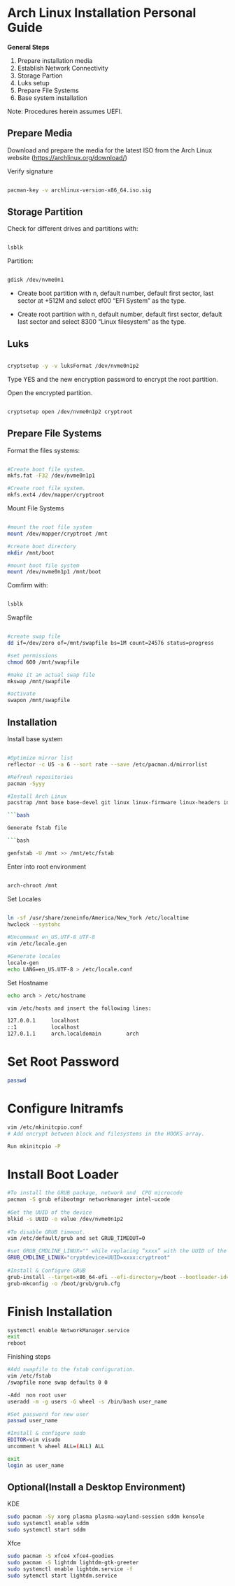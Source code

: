 # Arch Linux Installation Personal Guide

**General Steps**

1. Prepare installation media
2. Establish Network Connectivity
3. Storage Partion
4. Luks setup
5. Prepare File Systems
5. Base system installation

Note: Procedures herein assumes UEFI.

## Prepare Media 

Download and prepare the media for the latest ISO from the Arch Linux website (https://archlinux.org/download/)

Verify signature

```bash

pacman-key -v archlinux-version-x86_64.iso.sig

```

## Storage Partition

Check for different drives and partitions with:

```bash

lsblk

```

Partition:

```bash

gdisk /dev/nvme0n1

```

* Create boot partition with n, default number, default first sector, last sector at +512M and select ef00 “EFI System” as the type.

* Create root partition with n, default number, default first sector, default last sector and select 8300 “Linux filesystem” as the type.

## Luks

```bash

cryptsetup -y -v luksFormat /dev/nvme0n1p2

```
Type YES and the new encryption password to encrypt the root partition.

Open the encrypted partition.

```bash

cryptsetup open /dev/nvme0n1p2 cryptroot

```

## Prepare File Systems

Format the files systems:

```bash

#Create boot file system.
mkfs.fat -F32 /dev/nvme0n1p1

#Create root file system.
mkfs.ext4 /dev/mapper/cryptroot

```

Mount File Systems

```bash

#mount the root file system
mount /dev/mapper/cryptroot /mnt

#create boot directory
mkdir /mnt/boot

#mount boot file system
mount /dev/nvme0n1p1 /mnt/boot
```
Comfirm with:

```bash 

lsblk

```

Swapfile

```bash

#create swap file
dd if=/dev/zero of=/mnt/swapfile bs=1M count=24576 status=progress

#set permissions
chmod 600 /mnt/swapfile

#make it an actual swap file
mkswap /mnt/swapfile

#activate
swapon /mnt/swapfile

```

## Installation

Install base system

```bash

#Optimize mirror list
reflector -c US -a 6 --sort rate --save /etc/pacman.d/mirrorlist

#Refresh repositories
pacman -Syyy

#Install Arch Linux
pacstrap /mnt base base-devel git linux linux-firmware linux-headers intel-ucode mkinitcpio lvm2 neovim  

```bash

Generate fstab file

```bash

genfstab -U /mnt >> /mnt/etc/fstab

```

Enter into root environment

```bash

arch-chroot /mnt

```

Set Locales

```bash

ln -sf /usr/share/zoneinfo/America/New_York /etc/localtime
hwclock --systohc
 
#Uncomment en_US.UTF-8 UTF-8
vim /etc/locale.gen

#Generate locales
locale-gen
echo LANG=en_US.UTF-8 > /etc/locale.conf

```

Set Hostname

```bash
echo arch > /etc/hostname

vim /etc/hosts and insert the following lines:

127.0.0.1     localhost
::1           localhost
127.0.1.1     arch.localdomain        arch

```

# Set Root Password

```bash
passwd
```

# Configure Initramfs

```bash
vim /etc/mkinitcpio.conf 
# Add encrypt between block and filesystems in the HOOKS array.

Run mkinitcpio -P
```

# Install Boot Loader

```bash
#To install the GRUB package, network and  CPU microcode
pacman -S grub efibootmgr networkmanager intel-ucode
 
#Get the UUID of the device
blkid -s UUID -o value /dev/nvme0n1p2
 
#To disable GRUB timeout.  
vim /etc/default/grub and set GRUB_TIMEOUT=0

#set GRUB_CMDLINE_LINUX="" while replacing “xxxx” with the UUID of the nvme0n1p2 device to tell GRUB about our encrypted file system
GRUB_CMDLINE_LINUX="cryptdevice=UUID=xxxx:cryptroot"
 
#Install & Configure GRUB
grub-install --target=x86_64-efi --efi-directory=/boot --bootloader-id=GRUB
grub-mkconfig -o /boot/grub/grub.cfg
```
# Finish Installation

```bash
systemctl enable NetworkManager.service
exit
reboot
```
Finishing steps

```bash
#Add swapfile to the fstab configuration. 
vim /etc/fstab
/swapfile none swap defaults 0 0 

-Add  non root user
useradd -m -g users -G wheel -s /bin/bash user_name

#Set password for new user
passwd user_name

#Install & configure sudo 
EDITOR=vim visudo
uncomment % wheel ALL=(ALL) ALL

exit
login as user_name
```

## Optional(Install a Desktop Environment)

KDE
```bash
sudo pacman -Sy xorg plasma plasma-wayland-session sddm konsole
sudo systemctl enable sddm
sudo systemctl start sddm
```
Xfce
```bash
sudo pacman -S xfce4 xfce4-goodies
sudo pacman -S lightdm lightdm-gtk-greeter
sudo systemctl enable lightdm.service -f
sudo sytemctl start lightdm.service
```
